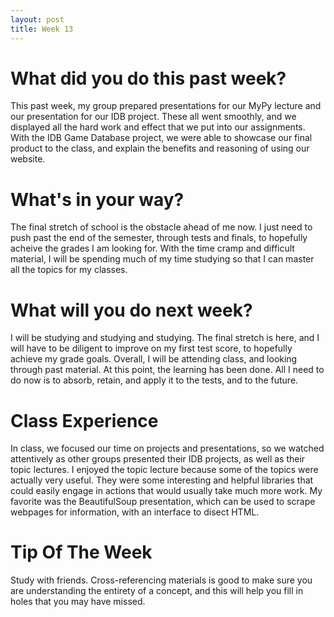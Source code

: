 ```yaml
---
layout: post
title: Week 13
---
```

# What did you do this past week?

This past week, my group prepared presentations for our MyPy lecture and our presentation for our IDB project. These all went smoothly, and we displayed all the hard work and effect that we put into our assignments. With the IDB Game Database project, we were able to showcase our final product to the class, and explain the benefits and reasoning of using our website.

# What's in your way?

The final stretch of school is the obstacle ahead of me now. I just need to push past the end of the semester, through tests and finals, to hopefully acheive the grades I am looking for. With the time cramp and difficult material, I will be spending much of my time studying so that I can master all the topics for my classes.

# What will you do next week?

I will be studying and studying and studying. The final stretch is here, and I will have to be diligent to improve on my first test score, to hopefully achieve my grade goals. Overall, I will be attending class, and looking through past material. At this point, the learning has been done. All I need to do now is to absorb, retain, and apply it to the tests, and to the future.

# Class Experience

In class, we focused our time on projects and presentations, so we watched attentively as other groups presented their IDB projects, as well as their topic lectures. I enjoyed the topic lecture because some of the topics were actually very useful. They were some interesting and helpful libraries that could easily engage in actions that would usually take much more work. My favorite was the BeautifulSoup presentation, which can be used to scrape webpages for information, with an interface to disect HTML.

# Tip Of The Week

Study with friends. Cross-referencing materials is good to make sure you are understanding the entirety of a concept, and this will help you fill in holes that you may have missed.
